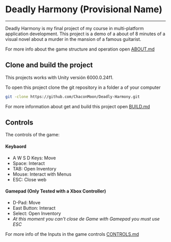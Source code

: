 # Deadly Harmony (Provisional Name)
---
Deadly Harmony is my final project of my course in multi-platform application development.
This project is a demo of a about of 8 minutes of a visual novel about a murder in the mansion of a famous guitarist.

For more info about  the game structure and operation open [ABOUT.md](https://github.com/ChaconMoon/Deadly-Harmony/blob/main/ABOUT.md)


## Clone and build the project

This projects works with Unity versión 6000.0.24f1.

To open this project clone the git repository in a folder a of your computer

```bash
git -clone https://github.com/ChaconMoon/Deadly-Harmony.git
```

For more information about get and build this project open [BUILD.md](https://github.com/ChaconMoon/Deadly-Harmony/blob/main/BUILD.md)

## Controls

The controls of the game:

#### Keybaord

- A W S D Keys: Move
- Space: Interact
- TAB: Open Inventory
- Mouse: Interact with Menus
- ESC: Close web

#### Gamepad (Only Tested with a Xbox Controller)

- D-Pad: Move
- East Button: Interact
- Select: Open Inventory
-  _At this moment you can't close de Game with Gamepad you must use ESC_

For more info of the Inputs in the game controls [CONTROLS.md](https://github.com/ChaconMoon/Deadly-Harmony/blob/main/CONTROLS.md)
